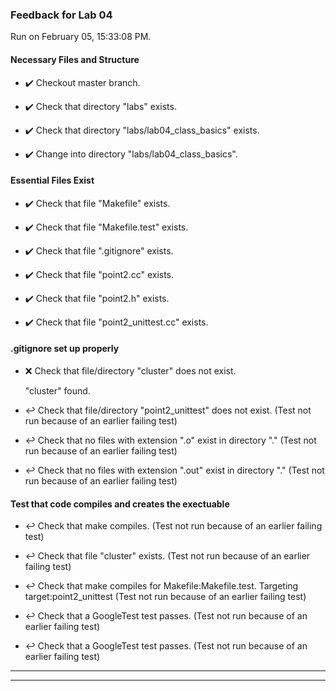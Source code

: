 ### Feedback for Lab 04

Run on February 05, 15:33:08 PM.


#### Necessary Files and Structure

+ :heavy_check_mark:  Checkout master branch.



+ :heavy_check_mark:  Check that directory "labs" exists.

+ :heavy_check_mark:  Check that directory "labs/lab04_class_basics" exists.

+ :heavy_check_mark:  Change into directory "labs/lab04_class_basics".


#### Essential Files Exist

+ :heavy_check_mark:  Check that file "Makefile" exists.

+ :heavy_check_mark:  Check that file "Makefile.test" exists.

+ :heavy_check_mark:  Check that file ".gitignore" exists.

+ :heavy_check_mark:  Check that file "point2.cc" exists.

+ :heavy_check_mark:  Check that file "point2.h" exists.

+ :heavy_check_mark:  Check that file "point2_unittest.cc" exists.


#### .gitignore set up properly

+ :x:  Check that file/directory "cluster" does not exist.

     "cluster" found.

+ :leftwards_arrow_with_hook:  Check that file/directory "point2_unittest" does not exist. (Test not run because of an earlier failing test)

+ :leftwards_arrow_with_hook:  Check that no files with extension ".o" exist in directory "." (Test not run because of an earlier failing test)

+ :leftwards_arrow_with_hook:  Check that no files with extension ".out" exist in directory "." (Test not run because of an earlier failing test)


#### Test that code compiles and creates the exectuable

+ :leftwards_arrow_with_hook:  Check that make  compiles. (Test not run because of an earlier failing test)

+ :leftwards_arrow_with_hook:  Check that file "cluster" exists. (Test not run because of an earlier failing test)

+ :leftwards_arrow_with_hook:  Check that make compiles for Makefile:Makefile.test. Targeting target:point2_unittest (Test not run because of an earlier failing test)

+ :leftwards_arrow_with_hook:  Check that a GoogleTest test passes. (Test not run because of an earlier failing test)

+ :leftwards_arrow_with_hook:  Check that a GoogleTest test passes. (Test not run because of an earlier failing test)

---

---


